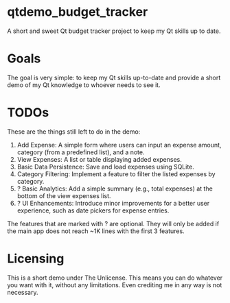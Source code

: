# qtdemo_budget_tracker
A short and sweet Qt budget tracker project to keep my Qt skills up to date.


# Goals

The goal is very simple: to keep my Qt skills up-to-date and provide a short demo of my Qt knowledge to whoever needs to see it.

# TODOs

These are the things still left to do in the demo:

1. Add Expense: A simple form where users can input an expense amount, category (from a predefined list), and a note.
2. View Expenses: A list or table displaying added expenses.
3. Basic Data Persistence: Save and load expenses using SQLite.
4. Category Filtering: Implement a feature to filter the listed expenses by category.
5. ? Basic Analytics: Add a simple summary (e.g., total expenses) at the bottom of the view expenses list.
6. ? UI Enhancements: Introduce minor improvements for a better user experience, such as date pickers for expense entries.

The features that are marked with ? are optional. They will only be added if the main app does not reach ~1K lines with the first 3 features.


# Licensing

This is a short demo under The Unlicense. This means you can do whatever you want with it, without any limitations. Even crediting me in any way is not necessary.